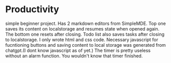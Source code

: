 # Productivity
simple beginner project.
Has 2 markdown editors from SimpleMDE. Top one saves its content on localstorage and resumes state when opened again. The bottom one resets after closing. 
Todo list also saves tasks after closing to localstorage. 
I only wrote html and css code. Necessary javascript for fucntioning buttons and saving content to local storage was generated from chatgpt.(I dont know javascript as of yet.)
The timer is pretty useless without an alarm function. You wouldn't know that timer finished.  
